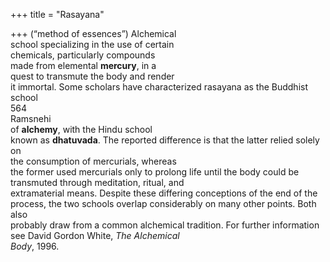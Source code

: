 +++
title = "Rasayana"

+++
(“method of essences”) Alchemical  
school specializing in the use of certain  
chemicals, particularly compounds  
made from elemental **mercury**, in a  
quest to transmute the body and render  
it immortal. Some scholars have characterized rasayana as the Buddhist school  
564  
Ramsnehi  
of **alchemy**, with the Hindu school  
known as **dhatuvada**. The reported difference is that the latter relied solely on  
the consumption of mercurials, whereas  
the former used mercurials only to prolong life until the body could be transmuted through meditation, ritual, and  
extramaterial means. Despite these differing conceptions of the end of the  
process, the two schools overlap considerably on many other points. Both also  
probably draw from a common alchemical tradition. For further information  
see David Gordon White, *The Alchemical*  
*Body*, 1996.
